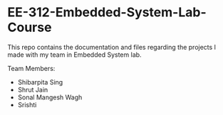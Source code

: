 # EE-312-Embedded-System-Lab-Course
This repo contains the documentation and files regarding the projects I made with my team in Embedded System lab.

Team Members:
- Shibarpita Sing
- Shrut Jain
- Sonal Mangesh Wagh
- Srishti
